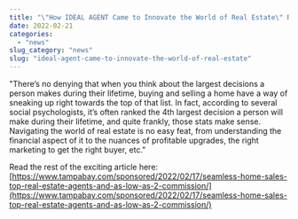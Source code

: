 ```yaml
---
title: "\"How IDEAL AGENT Came to Innovate the World of Real Estate\" Read Our Newest Feature in the Tampa Bay Times"
date: 2022-02-21
categories: 
  - "news"
slug_category: "news"
slug: "ideal-agent-came-to-innovate-the-world-of-real-estate"
---
```


"There’s no denying that when you think about the largest decisions a person makes during their lifetime, buying and selling a home have a way of sneaking up right towards the top of that list. In fact, according to several social psychologists, it’s often ranked the 4th largest decision a person will make during their lifetime, and quite frankly, those stats make sense. Navigating the world of real estate is no easy feat, from understanding the financial aspect of it to the nuances of profitable upgrades, the right marketing to get the right buyer, etc."  
  
Read the rest of the exciting article here: [https://www.tampabay.com/sponsored/2022/02/17/seamless-home-sales-top-real-estate-agents-and-as-low-as-2-commission/](https://www.tampabay.com/sponsored/2022/02/17/seamless-home-sales-top-real-estate-agents-and-as-low-as-2-commission/)

